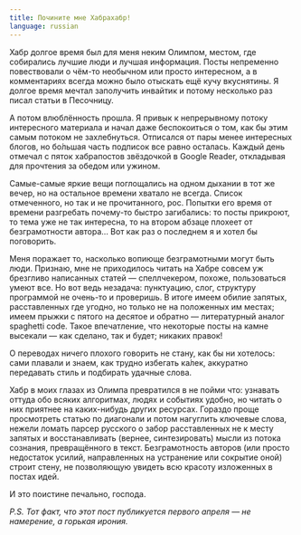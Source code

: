 ```yaml
---
title: Почините мне Хабрахабр!
language: russian
---
```


Хабр долгое время был для меня неким Олимпом, местом, где собирались лучшие
люди и лучшая информация. Посты непременно повествовали о чём-то необычном или
просто интересном, а в комментариях всегда можно было отыскать ещё кучу
вкуснятины. Я долгое время мечтал заполучить инвайтик и потому несколько раз
писал статьи в Песочницу.

А потом влюблённость прошла. Я привык к непрерывному потоку интересного
материала и начал даже беспокоиться о том, как бы этим самым потоком не
захлебнуться. Отписался от пары менее интересных блогов, но бо́льшая часть
подписок все равно осталась. Каждый день отмечал с пяток хабрапостов звёздочкой
в Google Reader, откладывая для прочтения за обедом или ужином.

Самые-самые яркие вещи поглощались на одном дыхании в тот же вечер, но на
остальное времени хватало не всегда. Список отмеченного, но так и не
прочитанного, рос. Попытки его время от времени разгребать почему-то быстро
загибались: то посты прикроют, то тема уже не так интересна, то на втором
абзаце плохеет от безграмотности автора… Вот как раз о последнем я и хотел бы
поговорить.

Меня поражает то, насколько вопиюще безграмотными могут быть люди. Признаю, мне
не приходилось читать на Хабре совсем уж брезгливо написанных статей —
спеллчекером, похоже, пользоваться умеют все. Но вот ведь незадача: пунктуацию,
слог, структуру программой не очень-то и проверишь. В итоге имеем обилие
запятых, расставленных где угодно, но только не на положенных им местах; имеем
прыжки с пятого на десятое и обратно — литературный аналог spaghetti code.
Такое впечатление, что некоторые посты на камне высекали — как сделано, так и
будет; никаких правок!

О переводах ничего плохого говорить не стану, как бы ни хотелось: сами плавали
и знаем, как трудно избегать ка́лек, аккуратно передавать стиль и подбирать
удачные слова.

Хабр в моих глазах из Олимпа превратился в не пойми что: узнавать оттуда обо
всяких алгоритмах, людях и событиях удобно, но читать о них приятнее на
каких-нибудь других ресурсах. Гораздо проще просмотреть статью по диагонали и
потом нагуглить ключевые слова, нежели ломать парсер русского о забор
расставленных не к месту запятых и восстанавливать (вернее, синтезировать)
мысли из потока сознания, превращённого в текст. Безграмотность авторов (или
просто недостаток усилий, направленных на устранение или сокрытие оной) строит
стену, не позволяющую увидеть всю красоту изложенных в постах идей.

И это поистине печально, господа.

*P.S. Тот факт, что этот пост публикуется первого апреля — не намерение, а
горькая ирония.*
